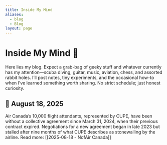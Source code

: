 ```yaml
---
title: Inside My Mind
aliases:
  - blog
  - Blog
layout: page
---
```

# Inside My Mind 🧠 
Here lies my blog. Expect a grab-bag of geeky stuff and whatever currently has my attention—scuba diving, guitar, music, aviation, chess, and assorted rabbit holes. I’ll post notes, tiny experiments, and the occasional how-to when I’ve learned something worth sharing. No strict schedule; just honest curiosity.

## 📝 August 18, 2025
Air Canada’s 10,000 flight attendants, represented by CUPE, have been without a collective agreement since March 31, 2024, when their previous contract expired. Negotiations for a new agreement began in late 2023 but stalled after nine months of what CUPE describes as stonewalling by the airline. Read more: [[2025-08-18 - NofAir Canada]]
